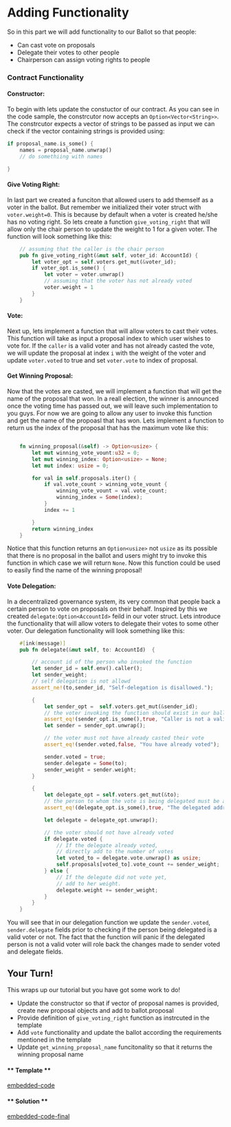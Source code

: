 Adding Functionality
===

So in this part we will add functionality to our Ballot so that people:
- Can cast vote on proposals
- Delegate their votes to other people
- Chairperson can assign voting rights to people

### Contract Functionality

#### **Constructor**:
To begin with lets update the constuctor of our contract. As you can see in the code sample, the constrcutor now accepts an `Option<Vector<String>>`. The constrcutor expects a vector of strings to be passed as input we can check if the vector containing strings is provided using:
```rust
if proposal_name.is_some() {
    names = proposal_name.unwrap()
    // do somethiing with names 

}
``` 
#### **Give Voting Right:**
In last part we created a funciton that allowed users to add themself as a voter in the ballot. But remember we initialized their voter struct with `voter.weight=0`. This is because by default when a voter is created he/she has no voting right. So lets create a function `give_voting_right` that will allow only the chair person to update the weight to 1 for a given voter. The function will look something like this:

```rust
    // assuming that the caller is the chair person
    pub fn give_voting_right(&mut self, voter_id: AccountId) {
        let voter_opt = self.voters.get_mut(&voter_id);
        if voter_opt.is_some() {
            let voter = voter.unwrap()
            // assuming that the voter has not already voted
            voter.weight = 1
        }
    }
```

#### **Vote:**
Next up, lets implement a function that will allow voters to cast their votes. This function will take as input a proposal index to which user wishes to vote for. If the `caller` is a valid voter and has not already casted the vote, we will update the proposal at index `i` with the weight of the voter and update `voter.voted` to true and set `voter.vote` to index of proposal.


#### **Get Winning Proposal:**
Now that the votes are casted, we will implement a function that will get the name of the proposal that won. In  a reall election, the winner is announced once the voting time has passed out, we will leave such implementation to you guys. For now we are going to allow any user to invoke this function and get the name of the propoasl that has won. Lets implement a function to return us the index of the proposal that has the maximum vote like this:
```rust

    fn winning_proposal(&self) -> Option<usize> {
        let mut winning_vote_vount:u32 = 0;
        let mut winning_index: Option<usize> = None;
        let mut index: usize = 0;

        for val in self.proposals.iter() {
            if val.vote_count > winning_vote_vount {
                winning_vote_vount = val.vote_count;
                winning_index = Some(index);
            }
            index += 1

        }
        return winning_index
    }
```
Notice that this function returns an `Option<usize>` not `usize` as its possible that there is no proposal in the ballot and users might try to invoke this function in which case we will return `None`. Now this function could be used to easily find the name of the winning proposal!

#### **Vote Delegation:**
In a decentralized governance system, its very common that people back a certain person to vote on proposals on their behalf. Inspired by this we created `delegate:Option<AccountId>` feild in our voter struct. Lets introduce the functionality that will allow voters to delegate their votes to some other voter. Our delegation functionality will look something like this:

```rust 
    #[ink(message)]
    pub fn delegate(&mut self, to: AccountId)  {

        // account id of the person who invoked the function
        let sender_id = self.env().caller();
        let sender_weight;
        // self delegation is not allowd
        assert_ne!(to,sender_id, "Self-delegation is disallowed.");

        {
            let sender_opt =  self.voters.get_mut(&sender_id);
            // the voter invoking the function should exist in our ballot
            assert_eq!(sender_opt.is_some(),true, "Caller is not a valid voter");
            let sender = sender_opt.unwrap();

            // the voter must not have already casted their vote
            assert_eq!(sender.voted,false, "You have already voted");

            sender.voted = true;
            sender.delegate = Some(to);
            sender_weight = sender.weight;
        }

        {
            let delegate_opt = self.voters.get_mut(&to);
            // the person to whom the vote is being delegated must be a valid voter
            assert_eq!(delegate_opt.is_some(),true, "The delegated address is not valid");

            let delegate = delegate_opt.unwrap();

            // the voter should not have already voted
            if delegate.voted {
                // If the delegate already voted,
                // directly add to the number of votes
                let voted_to = delegate.vote.unwrap() as usize;
                self.proposals[voted_to].vote_count += sender_weight;
            } else {
                // If the delegate did not vote yet,
                // add to her weight.
                delegate.weight += sender_weight;
            }
        }
    }
```
You will see that in our delegation function we update the `sender.voted`, `sender.delegate` fields prior to checking if the person being delegated is a valid voter or not. The fact that the function will panic if the delegated person is not a valid voter will role back the changes made to sender voted and delegate fields.

## Your Turn!
This wraps up our tutorial but you have got some work to do!
- Update the constructor so that if vector of proposal names is provided, create new proposal objects and add to ballot.proposal
- Provide definition of `give_voting_right` function as instrcuted in the template
- Add `vote` functionality and update the ballot according the requirements mentioned in the template
- Update `get_winning_proposal_name` funcitonality so that it returns the winning proposal name 

<!-- tabs:start -->

#### ** Template **

[embedded-code](./assets/5.3-template.rs ':include :type=code embed-template')

#### ** Solution **

[embedded-code-final](./assets/5.3-solution.rs ':include :type=code embed-final')

<!-- tabs:end -->